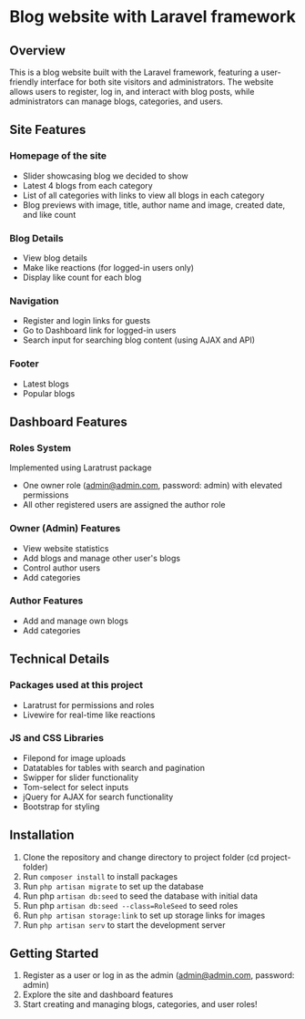 # Blog website with Laravel framework

## Overview

This is a blog website built with the Laravel framework, featuring a user-friendly interface for both site visitors and administrators. The website allows users to register, log in, and interact with blog posts, while administrators can manage blogs, categories, and users.

## Site Features

### Homepage of the site

- Slider showcasing blog we decided to show
- Latest 4 blogs from each category
- List of all categories with links to view all blogs in each category
- Blog previews with image, title, author name and image, created date, and like count

### Blog Details

- View blog details
- Make like reactions (for logged-in users only)
- Display like count for each blog

### Navigation

- Register and login links for guests
- Go to Dashboard link for logged-in users
- Search input for searching blog content (using AJAX and API)

### Footer

- Latest blogs
- Popular blogs

## Dashboard Features

### Roles System

Implemented using Laratrust package

- One owner role (admin@admin.com, password: admin) with elevated permissions
- All other registered users are assigned the author role

### Owner (Admin) Features

- View website statistics
- Add blogs and manage other user's blogs
- Control author users
- Add categories

### Author Features

- Add and manage own blogs
- Add categories

## Technical Details

### Packages used at this project

- Laratrust for permissions and roles
- Livewire for real-time like reactions

### JS and CSS Libraries

- Filepond for image uploads
- Datatables for tables with search and pagination
- Swipper for slider functionality
- Tom-select for select inputs
- jQuery for AJAX for search functionality
- Bootstrap for styling

## Installation

1. Clone the repository and change directory to project folder (cd project-folder)
2. Run `composer install` to install packages
3. Run `php artisan migrate` to set up the database
4. Run php `artisan db:seed` to seed the database with initial data
5. Run php `artisan db:seed --class=RoleSeed` to seed roles
6. Run `php artisan storage:link` to set up storage links for images
7. Run `php artisan serv` to start the development server

## Getting Started

1. Register as a user or log in as the admin (admin@admin.com, password: admin)
2. Explore the site and dashboard features
3. Start creating and managing blogs, categories, and user roles!

